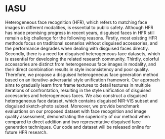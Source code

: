 # IASU
Heterogeneous face recognition (HFR), which refers to matching face images in different modalities, is essential to public safety. Although HFR has made promising progress in recent years, disguised faces in HFR still remain a big challenge for the following reasons. Firstly, most existing HFR methods focus on traditional scenarios without disguised accessories, and the performance degrades when dealing with disguised faces directly. Secondly, there is a need for disguised heterogeneous face datasets, which is essential for developing the related research community. Thirdly, colorful accessories are distinct from heterogeneous face images in modality, and their direct combination results in style inconsistency and poor quality. Therefore, we propose a disguised heterogeneous face generation method based on an iterative-adversarial style unification framework. Our approach aims to gradually learn from frame textures to detail textures in multiple iterations of confrontation, resulting in the style unification of disguised accessories and heterogeneous faces. We also construct a disguised heterogeneous face dataset, which contains disguised NIR-VIS subset and disguised sketch-photo subset. Moreover, we provide benchmark evaluations on our proposed dataset with face recognition and image quality assessment, demonstrating the superiority of our method when compared to direct addition and two representative disguised face generation techniques. Our code and dataset will be released online for future HFR research.
